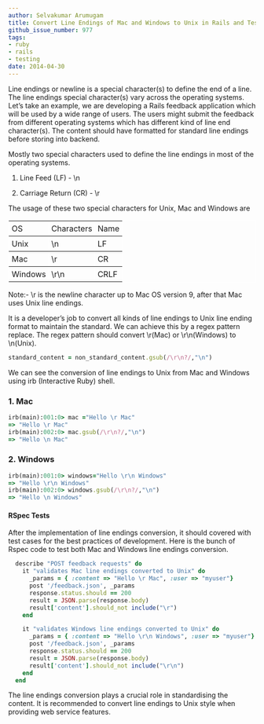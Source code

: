 ```yaml
---
author: Selvakumar Arumugam
title: Convert Line Endings of Mac and Windows to Unix in Rails and Test with RSpec
github_issue_number: 977
tags:
- ruby
- rails
- testing
date: 2014-04-30
---
```


Line endings or newline is a special character(s) to define the end of a line. The line endings special character(s) vary across the operating systems. Let’s take an example, we are developing a Rails feedback application which will be used by a wide range of users. The users might submit the feedback from different operating systems which has different kind of line end character(s). The content should have formatted for standard line endings before storing into backend.

Mostly two special characters used to define the line endings in most of the operating systems.

1. Line Feed (LF) - \n

2. Carriage Return (CR) - \r

The usage of these two special characters for Unix, Mac and Windows are

<table border="1" style="border-collapse: collapse; border: 1px solid white;"><tbody>
<tr> <td style="padding: 5px;">OS</td> <td style="padding: 5px;">Characters</td> <td style="padding: 5px;">Name</td> </tr>
<tr> <td style="padding: 5px;">Unix</td> <td style="padding: 5px;">\n</td> <td style="padding: 5px;">LF</td> </tr>
<tr> <td style="padding: 5px;">Mac</td> <td style="padding: 5px;">\r</td> <td style="padding: 5px;">CR</td> </tr>
<tr> <td style="padding: 5px;">Windows</td> <td style="padding: 5px;">\r\n</td> <td style="padding: 5px;">CRLF</td> </tr>
</tbody></table>

Note:- \r is the newline character up to Mac OS version 9, after that Mac uses Unix line endings.

It is a developer’s job to convert all kinds of line endings to Unix line ending format to maintain the standard. We can achieve this by a regex pattern replace. The regex pattern should convert \r(Mac) or \r\n(Windows) to \n(Unix).

```ruby
standard_content = non_standard_content.gsub(/\r\n?/,"\n")
```
We can see the conversion of line endings to Unix from Mac and Windows using irb (Interactive Ruby) shell.

### 1. Mac

```ruby
irb(main):001:0> mac ="Hello \r Mac"
=> "Hello \r Mac"
irb(main):002:0> mac.gsub(/\r\n?/,"\n")
=> "Hello \n Mac"
```
### 2. Windows

```ruby
irb(main):001:0> windows="Hello \r\n Windows"
=> "Hello \r\n Windows"
irb(main):002:0> windows.gsub(/\r\n?/,"\n")
=> "Hello \n Windows"
```

#### RSpec Tests

After the implementation of line endings conversion, it should covered with test cases for the best practices of development. Here is the bunch of Rspec code to test both Mac and Windows line endings conversion.

```ruby
  describe "POST feedback requests" do
    it "validates Mac line endings converted to Unix" do     
      _params = { :content => "Hello \r Mac", :user => "myuser"}
      post '/feedback.json', _params
      response.status.should == 200
      result = JSON.parse(response.body)
      result['content'].should_not include("\r")
    end

    it "validates Windows line endings converted to Unix" do
      _params = { :content => "Hello \r\n Windows", :user => "myuser"}
      post '/feedback.json', _params
      response.status.should == 200
      result = JSON.parse(response.body)
      result['content'].should_not include("\r\n") 
    end
  end
```
The line endings conversion plays a crucial role in standardising the content. It is recommended to convert line endings to Unix style when providing web service features. 


